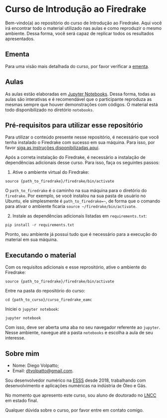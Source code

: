 # Curso de Introdução ao Firedrake

Bem-vindo(a) ao repositório do curso de Introdução ao Firedrake. Aqui você irá encontrar todo o material utilizado nas aulas e como reproduzir o mesmo ambiente. Dessa forma, você será capaz de replicar todos os resultados apresentados.

## Ementa

Para uma visão mais detalhada do curso, por favor verificar a [ementa](https://github.com/volpatto/curso_firedrake_eamc/blob/main/EMENTA.md).

## Aulas

As aulas estão elaboradas em [Jupyter Notebooks](https://jupyter.org/). Dessa forma, todas as aulas são interativas e é recomendável que o participante reproduza as mesmas sempre que houver demonstrações com códigos. O material está todo disponibilizado no diretório `notebooks`.

## Pré-requisitos para utilizar esse repositório

Para utilizar o conteúdo presente nesse repositório, é necessário que você tenha instalado o Firedrake com sucesso em sua máquina. Para isso, por favor [siga as instruções disponibilizadas aqui](https://www.firedrakeproject.org/download.html).

Após a correta instalação do Firedrake, é necessário a instalação de dependências adicionais desse curso. Para isso, faça os seguintes passos:

1. Ative o ambiente virtual do Firedrake:

```shell
source {path_to_firedrake}/firedrake/bin/activate
```

O `path_to_firedrake` é o caminho na sua máquina para o diretório do `firedrake`. Por exemplo, se você instalou na sua pasta de usuário no Ubuntu, ele simplesmente é `path_to_firedrake=~`, de forma que o comando para ativar o ambiente ficaria `source ~/firedrake/bin/activate`.

2. Instale as dependências adicionais listadas em `requirements.txt`:

```terminal
pip install -r requirements.txt
```

Pronto, seu ambiente já possui tudo que é necessário para a execução do material em sua máquina.

## Executando o material

Com os requisitos adicionais e esse reprositório, ative o ambiente do Firedrake:

```shell
source {path_to_firedrake}/firedrake/bin/activate
```

Entre na pasta do repositório do curso:

```shell
cd {path_to_curso}/curso_firedrake_eamc
```

Iniciei o `jupyter notebook`:

```shell
jupyter notebook
```

Com isso, deve ser aberta uma aba no seu navegador referente ao `jupyter`. Nesse ambiente, navegue até a pasta `notebooks` e escolha a aula de seu interesse.

## Sobre mim

* Nome: Diego Volpatto;
* Email: [dtvolpatto@gmail.com](dtvolpatto@gmail.com).

Sou desenvolvedor numérico na [ESSS](https://github.com/ESSS) desde 2018, trabalhando com desenvolvimento e aplicações numéricas na indústria de Óleo e Gás.

No momento que apresento este curso, sou aluno de doutorado no [LNCC](http://www.lncc.br/) em estado final.

Qualquer dúvida sobre o curso, por favor entre em contato comigo.
